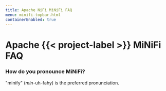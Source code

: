 ```yaml
---
title: Apache NiFi MiNiFi FAQ
menu: minifi-topbar.html
containerEnabled: true
---
```


# Apache {{< project-label >}} MiNiFi FAQ

### How do you pronounce MiNiFi?

"minify" (_min_-uh-fahy) is the preferred pronunciation.
